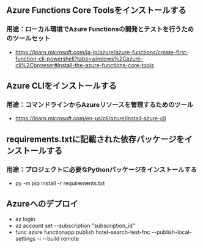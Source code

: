 ## Azure Functions Core Toolsをインストールする
### 用途：ローカル環境でAzure Functionsの開発とテストを行うためのツールセット
- https://learn.microsoft.com/ja-jp/azure/azure-functions/create-first-function-cli-powershell?tabs=windows%2Cazure-cli%2Cbrowser#install-the-azure-functions-core-tools

## Azure CLIをインストールする
### 用途：コマンドラインからAzureリソースを管理するためのツール
- https://learn.microsoft.com/en-us/cli/azure/install-azure-cli

## requirements.txtに記載された依存パッケージをインストールする
### 用途：プロジェクトに必要なPythonパッケージをインストールする
- py -m pip install -r requirements.txt

## Azureへのデプロイ
- az login 
- az account set --subscription "subscription_id"
- func azure functionapp publish hotel-search-test-fnc --publish-local-settings -i --build remote